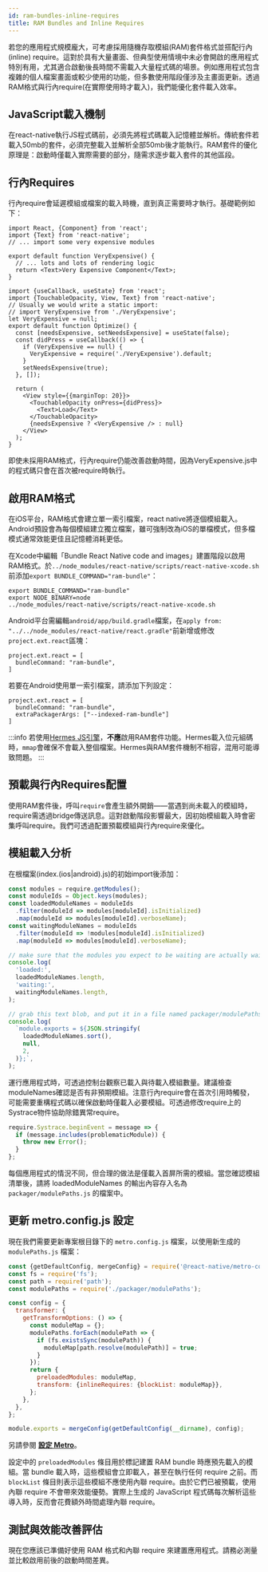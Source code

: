```yaml
---
id: ram-bundles-inline-requires
title: RAM Bundles and Inline Requires
---
```


若您的應用程式規模龐大，可考慮採用隨機存取模組(RAM)套件格式並搭配行內(inline) require。這對於具有大量畫面、但典型使用情境中未必會開啟的應用程式特別有用，尤其適合啟動後長時間不需載入大量程式碼的場景。例如應用程式包含複雜的個人檔案畫面或較少使用的功能，但多數使用階段僅涉及主畫面更新。透過RAM格式與行內require(在實際使用時才載入)，我們能優化套件載入效率。

## JavaScript載入機制

在react-native執行JS程式碼前，必須先將程式碼載入記憶體並解析。傳統套件若載入50mb的套件，必須完整載入並解析全部50mb後才能執行。RAM套件的優化原理是：啟動時僅載入實際需要的部分，隨需求逐步載入套件的其他區段。

## 行內Requires

行內require會延遲模組或檔案的載入時機，直到真正需要時才執行。基礎範例如下：

```tsx title="VeryExpensive.tsx"
import React, {Component} from 'react';
import {Text} from 'react-native';
// ... import some very expensive modules

export default function VeryExpensive() {
  // ... lots and lots of rendering logic
  return <Text>Very Expensive Component</Text>;
}
```

```tsx title="Optimized.tsx"
import {useCallback, useState} from 'react';
import {TouchableOpacity, View, Text} from 'react-native';
// Usually we would write a static import:
// import VeryExpensive from './VeryExpensive';
let VeryExpensive = null;
export default function Optimize() {
  const [needsExpensive, setNeedsExpensive] = useState(false);
  const didPress = useCallback(() => {
    if (VeryExpensive == null) {
      VeryExpensive = require('./VeryExpensive').default;
    }
    setNeedsExpensive(true);
  }, []);

  return (
    <View style={{marginTop: 20}}>
      <TouchableOpacity onPress={didPress}>
        <Text>Load</Text>
      </TouchableOpacity>
      {needsExpensive ? <VeryExpensive /> : null}
    </View>
  );
}
```

即使未採用RAM格式，行內require仍能改善啟動時間，因為VeryExpensive.js中的程式碼只會在首次被require時執行。

## 啟用RAM格式

在iOS平台，RAM格式會建立單一索引檔案，react native將逐個模組載入。Android預設會為每個模組建立獨立檔案，雖可強制改為iOS的單檔模式，但多檔模式通常效能更佳且記憶體消耗更低。

在Xcode中編輯「Bundle React Native code and images」建置階段以啟用RAM格式。於`../node_modules/react-native/scripts/react-native-xcode.sh`前添加`export BUNDLE_COMMAND="ram-bundle"`：

```
export BUNDLE_COMMAND="ram-bundle"
export NODE_BINARY=node
../node_modules/react-native/scripts/react-native-xcode.sh
```

Android平台需編輯`android/app/build.gradle`檔案，在`apply from: "../../node_modules/react-native/react.gradle"`前新增或修改`project.ext.react`區塊：

```
project.ext.react = [
  bundleCommand: "ram-bundle",
]
```

若要在Android使用單一索引檔案，請添加下列設定：

```
project.ext.react = [
  bundleCommand: "ram-bundle",
  extraPackagerArgs: ["--indexed-ram-bundle"]
]
```

:::info
若使用[Hermes JS引擎](https://github.com/facebook/hermes)，**不應**啟用RAM套件功能。Hermes載入位元組碼時，`mmap`會確保不會載入整個檔案。Hermes與RAM套件機制不相容，混用可能導致問題。
:::

## 預載與行內Requires配置

使用RAM套件後，呼叫`require`會產生額外開銷——當遇到尚未載入的模組時，require需透過bridge傳送訊息。這對啟動階段影響最大，因初始模組載入時會密集呼叫require。我們可透過配置預載模組與行內require來優化。

## 模組載入分析

在根檔案(index.(ios|android).js)的初始import後添加：

```js
const modules = require.getModules();
const moduleIds = Object.keys(modules);
const loadedModuleNames = moduleIds
  .filter(moduleId => modules[moduleId].isInitialized)
  .map(moduleId => modules[moduleId].verboseName);
const waitingModuleNames = moduleIds
  .filter(moduleId => !modules[moduleId].isInitialized)
  .map(moduleId => modules[moduleId].verboseName);

// make sure that the modules you expect to be waiting are actually waiting
console.log(
  'loaded:',
  loadedModuleNames.length,
  'waiting:',
  waitingModuleNames.length,
);

// grab this text blob, and put it in a file named packager/modulePaths.js
console.log(
  `module.exports = ${JSON.stringify(
    loadedModuleNames.sort(),
    null,
    2,
  )};`,
);
```

運行應用程式時，可透過控制台觀察已載入與待載入模組數量。建議檢查moduleNames確認是否有非預期模組。注意行內require會在首次引用時觸發，可能需要重構程式碼以確保啟動時僅載入必要模組。可透過修改require上的Systrace物件協助除錯異常require。

```js
require.Systrace.beginEvent = message => {
  if (message.includes(problematicModule)) {
    throw new Error();
  }
};
```

每個應用程式的情況不同，但合理的做法是僅載入首屏所需的模組。當您確認模組清單後，請將 loadedModuleNames 的輸出內容存入名為 `packager/modulePaths.js` 的檔案中。

## 更新 metro.config.js 設定

現在我們需要更新專案根目錄下的 `metro.config.js` 檔案，以使用新生成的 `modulePaths.js` 檔案：

<!-- prettier-ignore -->

```js
const {getDefaultConfig, mergeConfig} = require('@react-native/metro-config');
const fs = require('fs');
const path = require('path');
const modulePaths = require('./packager/modulePaths');

const config = {
  transformer: {
    getTransformOptions: () => {
      const moduleMap = {};
      modulePaths.forEach(modulePath => {
        if (fs.existsSync(modulePath)) {
          moduleMap[path.resolve(modulePath)] = true;
        }
      });
      return {
        preloadedModules: moduleMap,
        transform: {inlineRequires: {blockList: moduleMap}},
      };
    },
  },
};

module.exports = mergeConfig(getDefaultConfig(__dirname), config);
```

另請參閱 [**設定 Metro**](/docs/metro#configuring-metro)。

設定中的 `preloadedModules` 條目用於標記建置 RAM bundle 時應預先載入的模組。當 bundle 載入時，這些模組會立即載入，甚至在執行任何 require 之前。而 `blockList` 條目則表示這些模組不應使用內聯 require。由於它們已被預載，使用內聯 require 不會帶來效能優勢。實際上生成的 JavaScript 程式碼每次解析這些導入時，反而會花費額外時間處理內聯 require。

## 測試與效能改善評估

現在您應該已準備好使用 RAM 格式和內聯 require 來建置應用程式。請務必測量並比較啟用前後的啟動時間差異。